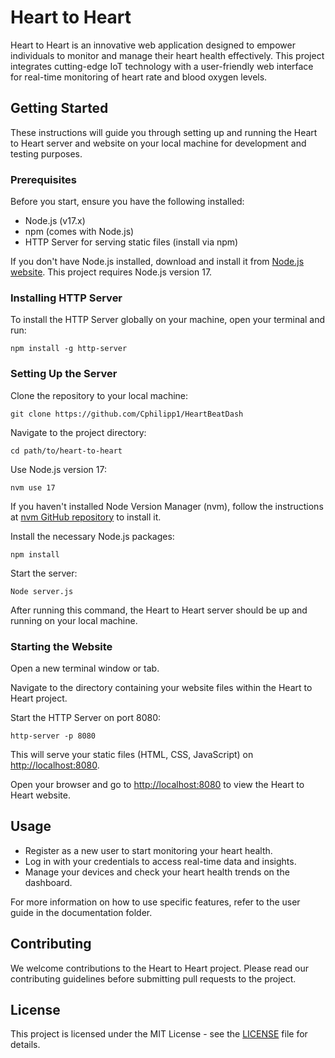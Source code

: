 # Heart to Heart

Heart to Heart is an innovative web application designed to empower individuals to monitor and manage their heart health effectively. This project integrates cutting-edge IoT technology with a user-friendly web interface for real-time monitoring of heart rate and blood oxygen levels.

## Getting Started

These instructions will guide you through setting up and running the Heart to Heart server and website on your local machine for development and testing purposes.

### Prerequisites

Before you start, ensure you have the following installed:

- Node.js (v17.x)
- npm (comes with Node.js)
- HTTP Server for serving static files (install via npm)

If you don't have Node.js installed, download and install it from [Node.js website](https://nodejs.org/). This project requires Node.js version 17.

### Installing HTTP Server

To install the HTTP Server globally on your machine, open your terminal and run:

```
npm install -g http-server
```

### Setting Up the Server

Clone the repository to your local machine:

```
git clone https://github.com/Cphilipp1/HeartBeatDash
```

Navigate to the project directory:
```
cd path/to/heart-to-heart
```
Use Node.js version 17:
```
nvm use 17
```
If you haven't installed Node Version Manager (nvm), follow the instructions at [nvm GitHub repository](https://github.com/nvm-sh/nvm) to install it.

Install the necessary Node.js packages:

```
npm install
```

Start the server:

```
Node server.js
```

After running this command, the Heart to Heart server should be up and running on your local machine.

### Starting the Website

Open a new terminal window or tab.

Navigate to the directory containing your website files within the Heart to Heart project.

Start the HTTP Server on port 8080:

```
http-server -p 8080
```

This will serve your static files (HTML, CSS, JavaScript) on [http://localhost:8080](http://localhost:8080).

Open your browser and go to [http://localhost:8080](http://localhost:8080) to view the Heart to Heart website.

## Usage

- Register as a new user to start monitoring your heart health.
- Log in with your credentials to access real-time data and insights.
- Manage your devices and check your heart health trends on the dashboard.

For more information on how to use specific features, refer to the user guide in the documentation folder.

## Contributing

We welcome contributions to the Heart to Heart project. Please read our contributing guidelines before submitting pull requests to the project.

## License

This project is licensed under the MIT License - see the [LICENSE](LICENSE) file for details.
